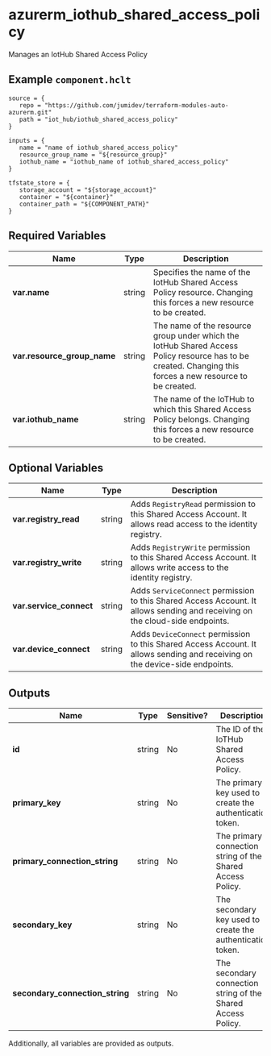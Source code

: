 # azurerm_iothub_shared_access_policy

Manages an IotHub Shared Access Policy

## Example `component.hclt`

```hcl
source = {
   repo = "https://github.com/jumidev/terraform-modules-auto-azurerm.git" 
   path = "iot_hub/iothub_shared_access_policy" 
}

inputs = {
   name = "name of iothub_shared_access_policy" 
   resource_group_name = "${resource_group}" 
   iothub_name = "iothub_name of iothub_shared_access_policy" 
}

tfstate_store = {
   storage_account = "${storage_account}" 
   container = "${container}" 
   container_path = "${COMPONENT_PATH}" 
}

```

## Required Variables

| Name | Type |  Description |
| ---- | --------- |  ----------- |
| **var.name** | string |  Specifies the name of the IotHub Shared Access Policy resource. Changing this forces a new resource to be created. | 
| **var.resource_group_name** | string |  The name of the resource group under which the IotHub Shared Access Policy resource has to be created. Changing this forces a new resource to be created. | 
| **var.iothub_name** | string |  The name of the IoTHub to which this Shared Access Policy belongs. Changing this forces a new resource to be created. | 

## Optional Variables

| Name | Type |  Description |
| ---- | --------- |  ----------- |
| **var.registry_read** | string |  Adds `RegistryRead` permission to this Shared Access Account. It allows read access to the identity registry. | 
| **var.registry_write** | string |  Adds `RegistryWrite` permission to this Shared Access Account. It allows write access to the identity registry. | 
| **var.service_connect** | string |  Adds `ServiceConnect` permission to this Shared Access Account. It allows sending and receiving on the cloud-side endpoints. | 
| **var.device_connect** | string |  Adds `DeviceConnect` permission to this Shared Access Account. It allows sending and receiving on the device-side endpoints. | 



## Outputs

| Name | Type | Sensitive? | Description |
| ---- | ---- | --------- | --------- |
| **id** | string | No  | The ID of the IoTHub Shared Access Policy. | 
| **primary_key** | string | No  | The primary key used to create the authentication token. | 
| **primary_connection_string** | string | No  | The primary connection string of the Shared Access Policy. | 
| **secondary_key** | string | No  | The secondary key used to create the authentication token. | 
| **secondary_connection_string** | string | No  | The secondary connection string of the Shared Access Policy. | 

Additionally, all variables are provided as outputs.
